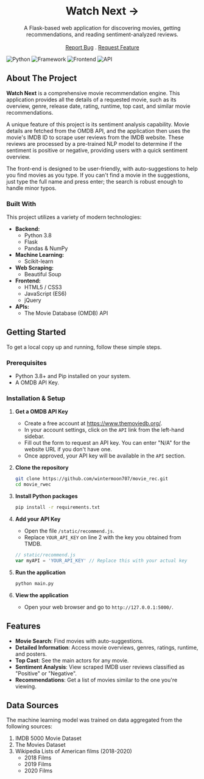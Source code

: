 <br/>
<p align="center">
  <h1 align="center">Watch Next -></h1>

  <p align="center">
    A Flask-based web application for discovering movies, getting recommendations, and reading sentiment-analyzed reviews.
    <br/>
    <br/>
    <a href="https://github.com/your_username/movie_rec/issues">Report Bug</a>
    .
    <a href="https://github.com/wintermoon707/movie_rec/issues">Request Feature</a>
  </p>
</p>



![Python](https://img.shields.io/badge/Python-3.8-blueviolet)
![Framework](https://img.shields.io/badge/Framework-Flask-red)
![Frontend](https://img.shields.io/badge/Frontend-HTML/CSS/JS-green)
![API](https://img.shields.io/badge/API-TMDB-fcba03)

## About The Project

**Watch Next** is a comprehensive movie recommendation engine. This application provides all the details of a requested movie, such as its overview, genre, release date, rating, runtime, top cast, and similar movie recommendations.

A unique feature of this project is its sentiment analysis capability. Movie details are fetched from the OMDB API, and the application then uses the movie's IMDB ID to scrape user reviews from the IMDB website. These reviews are processed by a pre-trained NLP model to determine if the sentiment is positive or negative, providing users with a quick sentiment overview.

The front-end is designed to be user-friendly, with auto-suggestions to help you find movies as you type. If you can't find a movie in the suggestions, just type the full name and press enter; the search is robust enough to handle minor typos.

### Built With

This project utilizes a variety of modern technologies:

*   **Backend:**
    *   Python 3.8
    *   Flask
    *   Pandas & NumPy
*   **Machine Learning:**
    *   Scikit-learn
*   **Web Scraping:**
    *   Beautiful Soup
*   **Frontend:**
    *   HTML5 / CSS3
    *   JavaScript (ES6)
    *   jQuery
*   **APIs:**
    *   The Movie Database (OMDB) API

## Getting Started

To get a local copy up and running, follow these simple steps.

### Prerequisites

*   Python 3.8+ and Pip installed on your system.
*   A   OMDB API Key.

### Installation & Setup

1.  **Get a OMDB API Key**
    *   Create a free account at https://www.themoviedb.org/.
    *   In your account settings, click on the `API` link from the left-hand sidebar.
    *   Fill out the form to request an API key. You can enter "N/A" for the website URL if you don't have one.
    *   Once approved, your API key will be available in the `API` section.

2.  **Clone the repository**
    ```sh
    git clone https://github.com/wintermoon707/movie_rec.git
    cd movie_rwec
    ```

3.  **Install Python packages**
    ```sh
    pip install -r requirements.txt
    ```

4.  **Add your API Key**
    *   Open the file `/static/recommend.js`.
    *   Replace `YOUR_API_KEY` on line 2 with the key you obtained from TMDB.
    ```javascript
    // static/recommend.js
    var myAPI = 'YOUR_API_KEY' // Replace this with your actual key
    ```

5.  **Run the application**
    ```sh
    python main.py
    ```

6.  **View the application**
    *   Open your web browser and go to `http://127.0.0.1:5000/`.

## Features

- **Movie Search**: Find movies with auto-suggestions.
- **Detailed Information**: Access movie overviews, genres, ratings, runtime, and posters.
- **Top Cast**: See the main actors for any movie.
- **Sentiment Analysis**: View scraped IMDB user reviews classified as "Positive" or "Negative".
- **Recommendations**: Get a list of movies similar to the one you're viewing.

## Data Sources

The machine learning model was trained on data aggregated from the following sources:

1.  IMDB 5000 Movie Dataset
2.  The Movies Dataset
3.  Wikipedia Lists of American films (2018-2020)
    *   2018 Films
    *   2019 Films
    *   2020 Films

